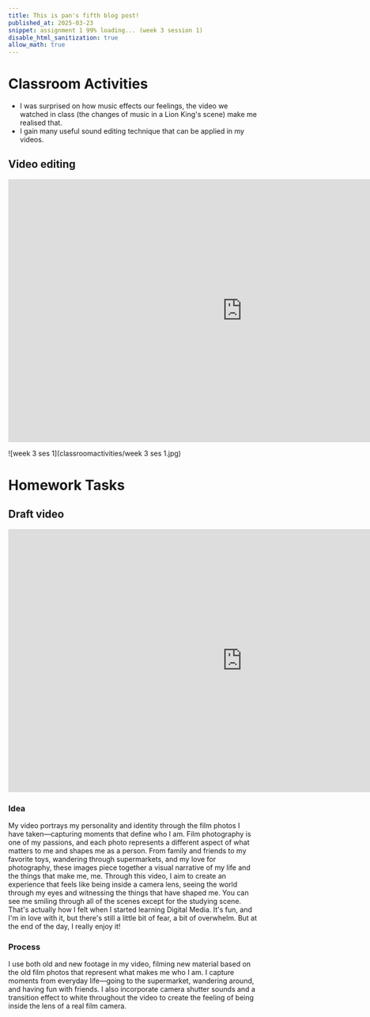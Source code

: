 ```yaml
---
title: This is pan's fifth blog post!
published_at: 2025-03-23
snippet: assignment 1 99% loading... (week 3 session 1)
disable_html_sanitization: true
allow_math: true
---
```


# Classroom Activities
- I was surprised on how music effects our feelings, the video we watched in class (the changes of music in a Lion King's scene) make me realised that.
- I gain many useful sound editing technique that can be applied in my videos.

## Video editing

<iframe width="946" height="532" src="https://www.youtube.com/embed/H9XlA8cfyFQ" title="mini film week 3" frameborder="0" allow="accelerometer; autoplay; clipboard-write; encrypted-media; gyroscope; picture-in-picture; web-share" referrerpolicy="strict-origin-when-cross-origin" allowfullscreen></iframe>

<script type="module">

    console.log (`hello world! 🚀`)

    const iframe  = document.getElementById (`coding_train_video`)
    iframe.width  = iframe.parentNode.scrollWidth
    iframe.height = iframe.width * 9 / 16

</script>

![week 3 ses 1](classroomactivities/week 3 ses 1.jpg)

# Homework Tasks

## Draft video

<iframe width="946" height="532" src="https://www.youtube.com/embed/jbd8aDMKjRc" title="Assignment 1 Studio 1 (Draft)" frameborder="0" allow="accelerometer; autoplay; clipboard-write; encrypted-media; gyroscope; picture-in-picture; web-share" referrerpolicy="strict-origin-when-cross-origin" allowfullscreen></iframe>

<script type="module">

    console.log (`hello world! 🚀`)

    const iframe  = document.getElementById (`coding_train_video`)
    iframe.width  = iframe.parentNode.scrollWidth
    iframe.height = iframe.width * 9 / 16

</script>

### Idea

My video portrays my personality and identity through the film photos I have taken—capturing moments that define who I am. Film photography is one of my passions, and each photo represents a different aspect of what matters to me and shapes me as a person. From family and friends to my favorite toys, wandering through supermarkets, and my love for photography, these images piece together a visual narrative of my life and the things that make me, me. Through this video, I aim to create an experience that feels like being inside a camera lens, seeing the world through my eyes and witnessing the things that have shaped me. You can see me smiling through all of the scenes except for the studying scene. That's actually how I felt when I started learning Digital Media. It's fun, and I'm in love with it, but there's still a little bit of fear, a bit of overwhelm. But at the end of the day, I really enjoy it!

### Process

I use both old and new footage in my video, filming new material based on the old film photos that represent what makes me who I am. I capture moments from everyday life—going to the supermarket, wandering around, and having fun with friends. I also incorporate camera shutter sounds and a transition effect to white throughout the video to create the feeling of being inside the lens of a real film camera.







